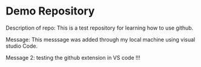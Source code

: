 # Demo Repository

Description of repo: This is a test repository for learning how to use github.

Message: This messsage was added through my local machine using visual studio Code.

Message 2: testing the github extension in VS code !!!